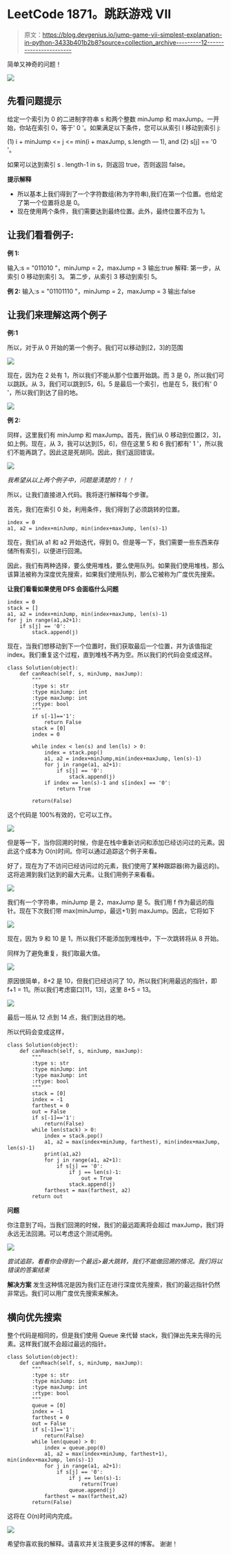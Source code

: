 # LeetCode 1871。跳跃游戏 VII

> 原文：<https://blog.devgenius.io/jump-game-vii-simplest-explanation-in-python-3433b401b2b8?source=collection_archive---------12----------------------->

简单又神奇的问题！

![](img/c57809f2d46fe6672a3c21c7e1a32844.png)

## 先看问题提示

给定一个索引为 0 的二进制字符串 s 和两个整数 minJump 和 maxJump。一开始，你站在索引 0，等于' 0 '。如果满足以下条件，您可以从索引 I 移动到索引 j:

(1) i + minJump <= j <= min(i + maxJump, s.length — 1), and
(2) s[j] == '0 '。

如果可以达到索引 s . length-1 in s，则返回 true，否则返回 false。

**提示解释**

*   所以基本上我们得到了一个字符数组(称为字符串),我们在第一个位置。也给定了第一个位置将总是 0。
*   现在使用两个条件，我们需要达到最终位置。此外，最终位置不应为 1。

## 让我们看看例子:

**例 1:**

输入:s = "011010 "，minJump = 2，maxJump = 3
输出:true
解释:
第一步，从索引 0 移动到索引 3。
第二步，从索引 3 移动到索引 5。

**例 2:**
输入:s = "01101110 "，minJump = 2，maxJump = 3
输出:false

## 让我们来理解这两个例子

**例:1**

所以，对于从 0 开始的第一个例子。我们可以移动到[2，3]的范围

![](img/e8760248f62bfe6c881b161e63ce9252.png)

现在，因为在 2 处有 1，所以我们不能从那个位置开始跳。而 3 是 0，所以我们可以跳跃。从 3，我们可以跳到[5，6]。5 是最后一个索引，也是在 5，我们有' 0 '，所以我们到达了目的地。

![](img/01c8a280ca006f4c069259b8d1a241ba.png)

**例 2:**

同样，这里我们有 minJump 和 maxJump。首先，我们从 0 移动到位置[2，3]，如上例。现在，从 3，我可以达到[5，6]，但在这里 5 和 6 我们都有' 1 '，所以我们不能再跳了。因此这是死胡同。因此，我们返回错误。

![](img/aec228043031955355f364a9740d055f.png)

*我希望从以上两个例子中，问题是清楚的！！！*

所以，让我们直接进入代码。我将逐行解释每个步骤。

首先，我们在索引 0 处，利用条件，我们得到了必须跳转的位置。

```
index = 0
a1, a2 = index+minJump, min(index+maxJump, len(s)-1)
```

现在，我们从 a1 和 a2 开始迭代，得到 0。但是等一下，我们需要一些东西来存储所有索引，以便进行回溯。

因此，我们有两种选择，要么使用堆栈，要么使用队列。如果我们使用堆栈，那么该算法被称为深度优先搜索，如果我们使用队列，那么它被称为广度优先搜索。

**让我们看看如果使用 DFS 会面临什么问题**

```
index = 0
stack = []
a1, a2 = index+minJump, min(index+maxJump, len(s)-1)
for j in range(a1,a2+1):
    if s[j] == '0':
        stack.append(j)
```

现在，当我们想移动到下一个位置时，我们获取最后一个位置，并为该值指定 index。我们重复这个过程，直到堆栈不再为空。所以我们的代码会变成这样。

```
class Solution(object):
    def canReach(self, s, minJump, maxJump):
        """
        :type s: str
        :type minJump: int
        :type maxJump: int
        :rtype: bool
        """
        if s[-1]=='1':
            return False
        stack = [0]
        index = 0

        while index < len(s) and len(ls) > 0:
            index = stack.pop()
            a1, a2 = index+minJump,min(index+maxJump, len(s)-1)
            for j in range(a1, a2+1):
                if s[j] == '0':
                    stack.append(j)
            if index == len(s)-1 and s[index] == '0':
                return True

        return(False)
```

这个代码是 100%有效的，它可以工作。

![](img/0c26843a708ddc78e68953d64d542ba8.png)

但是等一下，当你回溯的时候，你是在栈中重新访问和添加已经访问过的元素。因此这个成本为 O(n)时间。你可以通过追踪这个例子来看。

好了，现在为了不访问已经访问过的元素，我们使用了某种跟踪器(称为最远的)。这将追溯到我们达到的最大元素。让我们用例子来看看。

![](img/2b98fdcc30f60516ba9fcdc0a04d9086.png)

我们有一个字符串，minJump 是 2，maxJump 是 5。我们用 f 作为最远的指针。现在下次我们带 max(minJump，最远+1)到 maxJump。因此，它将如下

![](img/f6e3f90dfe7e5ce01622fb33a94457d5.png)

现在，因为 9 和 10 是 1，所以我们不能添加到堆栈中，下一次跳转将从 8 开始。

同样为了避免重复，我们取最大值。

![](img/4bd686a18e4900d3dd753c42bb373fd8.png)

原因很简单，8+2 是 10，但我们已经访问了 10，所以我们利用最远的指针，即 f+1 = 11。所以我们考虑窗口[11，13]，这里 8+5 = 13。

![](img/a1cbd85efae281af0cc4d8d23705623f.png)

最后一班从 12 点到 14 点，我们到达目的地。

所以代码会变成这样，

```
class Solution(object):
    def canReach(self, s, minJump, maxJump):
        """
        :type s: str
        :type minJump: int
        :type maxJump: int
        :rtype: bool
        """
        stack = [0]
        index = -1
        farthest = 0
        out = False
        if s[-1]=='1':
            return(False)
        while len(stack) > 0:
            index = stack.pop()
            a1, a2 = max(index+minJump, farthest), min(index+maxJump, len(s)-1)
            print(a1,a2)
            for j in range(a1, a2+1):
                if s[j] == '0':
                    if j == len(s)-1:
                        out = True
                    stack.append(j)
            farthest = max(farthest, a2)
        return out
```

**问题**

你注意到了吗，当我们回溯的时候，我们的最远距离将会超过 maxJump，我们将永远无法回溯。可以考虑这个测试用例。

![](img/8de5500e5029f6fd6a90ea70623c3717.png)

*尝试追踪，看看你会得到一个最远>最大跳转，我们不能做回溯的情况。我们将以错误的答案结束*

**解决方案**
发生这种情况是因为我们正在进行深度优先搜索，我们的最远指针仍然非常远。我们可以用广度优先搜索来解决。

## 横向优先搜索

整个代码是相同的，但是我们使用 Queue 来代替 stack，我们弹出先来先得的元素。这样我们就不会超过最远的指针。

```
class Solution(object):
    def canReach(self, s, minJump, maxJump):
        """
        :type s: str
        :type minJump: int
        :type maxJump: int
        :rtype: bool
        """
        queue = [0]
        index = -1
        farthest = 0
        out = False
        if s[-1]=='1':
            return(False)
        while len(queue) > 0:
            index = queue.pop(0)
            a1, a2 = max(index+minJump, farthest+1), min(index+maxJump, len(s)-1)
            for j in range(a1, a2+1):
                if s[j] == '0':
                    if j == len(s)-1:
                        return(True)
                    queue.append(j)
            farthest = max(farthest,a2)
        return(False)
```

这将在 O(n)时间内完成。

![](img/f11a6d5374147255faf379060202bcb6.png)

希望你喜欢我的解释。请喜欢并关注我更多这样的博客。
谢谢！